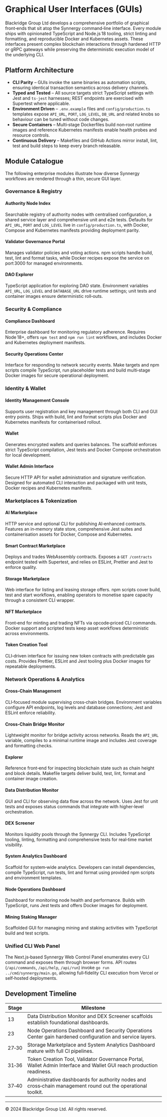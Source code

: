 # Graphical User Interfaces (GUIs)

Blackridge Group Ltd develops a comprehensive portfolio of graphical front‑ends that sit atop the Synnergy command‑line interface. Every module ships with opinionated TypeScript and Node.js 18 tooling, strict linting and formatting, and reproducible Docker and Kubernetes assets. These interfaces present complex blockchain interactions through hardened HTTP or gRPC gateways while preserving the deterministic execution model of the underlying CLI.

## Platform Architecture
- **CLI Parity** – GUIs invoke the same binaries as automation scripts, ensuring identical transaction semantics across delivery channels.
- **Typed and Tested** – All source targets strict TypeScript settings with Jest and `ts-jest` harnesses; REST endpoints are exercised with Supertest where applicable.
- **Environment Driven** – `.env.example` files and `config/production.ts` templates expose `API_URL`, `PORT`, `LOG_LEVEL`, `DB_URL` and related knobs so behaviour can be tuned without code changes.
- **Secure Containers** – Multi‑stage Dockerfiles build non‑root runtime images and reference Kubernetes manifests enable health probes and resource controls.
- **Continuous Delivery** – Makefiles and GitHub Actions mirror install, lint, test and build steps to keep every branch releasable.

## Module Catalogue
The following enterprise modules illustrate how diverse Synnergy workflows are rendered through a thin, secure GUI layer.

### Governance & Registry
#### Authority Node Index
Searchable registry of authority nodes with centralised configuration, a shared service layer and comprehensive unit and e2e tests. Defaults for `API_URL`, `PORT` and `LOG_LEVEL` live in `config/production.ts`, with Docker, Compose and Kubernetes manifests providing deployment parity.

#### Validator Governance Portal
Manages validator policies and voting actions. npm scripts handle build, test, lint and format tasks, while Docker recipes expose the service on port 3000 for managed environments.

#### DAO Explorer
TypeScript application for exploring DAO state. Environment variables `API_URL`, `LOG_LEVEL` and `DATABASE_URL` drive runtime settings; unit tests and container images ensure deterministic roll‑outs.

### Security & Compliance
#### Compliance Dashboard
Enterprise dashboard for monitoring regulatory adherence. Requires Node 18+, offers `npm test` and `npm run lint` workflows, and includes Docker and Kubernetes deployment manifests.

#### Security Operations Center
Interface for responding to network security events. Make targets and npm scripts compile TypeScript, run placeholder tests and build multi‑stage Docker images for secure operational deployment.

### Identity & Wallet
#### Identity Management Console
Supports user registration and key management through both CLI and GUI entry points. Ships with build, lint and format scripts plus Docker and Kubernetes manifests for containerised rollout.

#### Wallet
Generates encrypted wallets and queries balances. The scaffold enforces strict TypeScript compilation, Jest tests and Docker Compose orchestration for local development.

#### Wallet Admin Interface
Secure HTTP API for wallet administration and signature verification. Designed for automated CLI interaction and packaged with unit tests, Docker recipes and Kubernetes manifests.

### Marketplaces & Tokenization
#### AI Marketplace
HTTP service and optional CLI for publishing AI‑enhanced contracts. Features an in‑memory state store, comprehensive Jest suites and containerisation assets for Docker, Compose and Kubernetes.

#### Smart Contract Marketplace
Deploys and trades WebAssembly contracts. Exposes a `GET /contracts` endpoint tested with Supertest, and relies on ESLint, Prettier and Jest to enforce quality.

#### Storage Marketplace
Web interface for listing and leasing storage offers. npm scripts cover build, test and start workflows, enabling operators to monetise spare capacity through a consistent CLI wrapper.

#### NFT Marketplace
Front‑end for minting and trading NFTs via opcode‑priced CLI commands. Docker support and scripted tests keep asset workflows deterministic across environments.

#### Token Creation Tool
CLI‑driven interface for issuing new token contracts with predictable gas costs. Provides Prettier, ESLint and Jest tooling plus Docker images for repeatable deployments.

### Network Operations & Analytics
#### Cross‑Chain Management
CLI‑focused module supervising cross‑chain bridges. Environment variables configure API endpoints, log levels and database connections; Jest and ESLint enforce reliability.

#### Cross‑Chain Bridge Monitor
Lightweight monitor for bridge activity across networks. Reads the `API_URL` variable, compiles to a minimal runtime image and includes Jest coverage and formatting checks.

#### Explorer
Reference front‑end for inspecting blockchain state such as chain height and block details. Makefile targets deliver build, test, lint, format and container image creation.

#### Data Distribution Monitor
GUI and CLI for observing data flow across the network. Uses Jest for unit tests and exposes status commands that integrate with higher‑level orchestration.

#### DEX Screener
Monitors liquidity pools through the Synnergy CLI. Includes TypeScript tooling, linting, formatting and comprehensive tests for real‑time market visibility.

#### System Analytics Dashboard
Scaffold for system‑wide analytics. Developers can install dependencies, compile TypeScript, run tests, lint and format using provided npm scripts and environment templates.

#### Node Operations Dashboard
Dashboard for monitoring node health and performance. Builds with TypeScript, runs Jest tests and offers Docker images for deployment.

#### Mining Staking Manager
Scaffolded GUI for managing mining and staking activities with TypeScript build and test scripts.

### Unified CLI Web Panel
The Next.js‑based Synnergy Web Control Panel enumerates every CLI command and exposes them through browser forms. API routes (`/api/commands`, `/api/help`, `/api/run`) invoke `go run ../cmd/synnergy/main.go`, allowing full‑fidelity CLI execution from Vercel or self‑hosted deployments.

## Development Timeline
| Stage | Milestone |
|-------|-----------|
| 13    | Data Distribution Monitor and DEX Screener scaffolds establish foundational dashboards. |
| 23    | Node Operations Dashboard and Security Operations Center gain hardened configuration and service layers. |
| 27‑30 | Storage Marketplace and System Analytics Dashboard mature with full CI pipelines. |
| 31‑36 | Token Creation Tool, Validator Governance Portal, Wallet Admin Interface and Wallet GUI reach production readiness. |
| 37‑40 | Administrative dashboards for authority nodes and cross‑chain management round out the operational toolkit. |

---
© 2024 Blackridge Group Ltd. All rights reserved.


